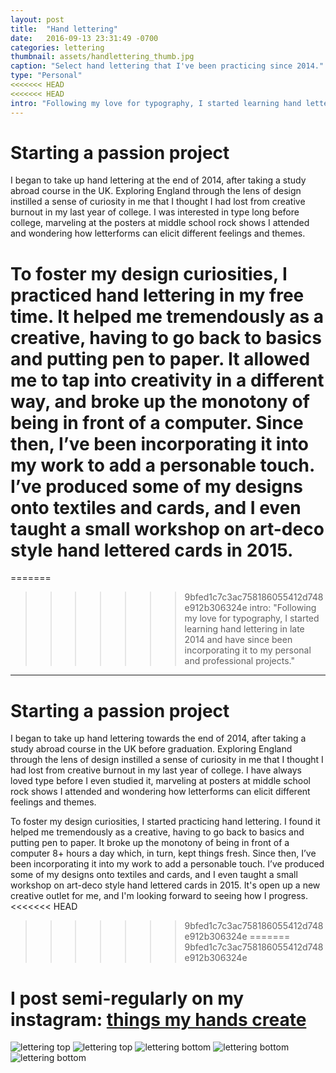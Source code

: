 ```yaml
---
layout: post
title:  "Hand lettering"
date:   2016-09-13 23:31:49 -0700
categories: lettering
thumbnail: assets/handlettering_thumb.jpg
caption: "Select hand lettering that I've been practicing since 2014."
type: "Personal"
<<<<<<< HEAD
<<<<<<< HEAD
intro: "Following my love for typography, I started learning hand lettering in late 2014 and have since been incorporating it into my personal and professional projects."
---
```

# Starting a passion project
I began to take up hand lettering at the end of 2014, after taking a study abroad course in the UK. Exploring England through the lens of design instilled a sense of curiosity in me that I thought I had lost from creative burnout in my last year of college. I was interested in type long before college, marveling at the posters at middle school rock shows I attended and wondering how letterforms can elicit different feelings and themes.

To foster my design curiosities, I practiced hand lettering in my free time. It helped me tremendously as a creative, having to go back to basics and putting pen to paper. It allowed me to tap into creativity in a different way, and broke up the monotony of being in front of a computer. Since then, I’ve been incorporating it into my work to add a personable touch. I’ve produced some of my designs onto textiles and cards, and I even taught a small workshop on art-deco style hand lettered cards in 2015.
=======
=======
>>>>>>> 9bfed1c7c3ac758186055412d748e912b306324e
intro: "Following my love for typography, I started learning hand lettering in late 2014 and have since been incorporating it to my personal and professional projects."
---
# Starting a passion project
I began to take up hand lettering towards the end of 2014, after taking a study abroad course in the UK before graduation. Exploring England through the lens of design instilled a sense of curiosity in me that I thought I had lost from creative burnout in my last year of college. I have always loved type before I even studied it, marveling at posters at middle school rock shows I attended and wondering how letterforms can elicit different feelings and themes.

To foster my design curiosities, I started practicing hand lettering. I found it helped me tremendously as a creative, having to go back to basics and putting pen to paper. It broke up the monotony of being in front of a computer 8+ hours a day which, in turn, kept things fresh. Since then, I’ve been incorporating it into my work to add a personable touch. I’ve produced some of my designs onto textiles and cards, and I even taught a small workshop on art-deco style hand lettered cards in 2015. It's open up a new creative outlet for me, and I'm looking forward to seeing how I progress.
<<<<<<< HEAD
>>>>>>> 9bfed1c7c3ac758186055412d748e912b306324e
=======
>>>>>>> 9bfed1c7c3ac758186055412d748e912b306324e

# I post semi-regularly on my instagram: [things my hands create](https://www.instagram.com/thingsmyhandscreate/ "Instragram")

![lettering top](/assets/lettering/vibes.jpg)
![lettering top](/assets/lettering/baroness.jpg)
![lettering bottom](/assets/lettering/butter.jpg)
![lettering bottom](/assets/lettering/outdoor.jpg)
![lettering bottom](/assets/lettering/sick.jpg)
